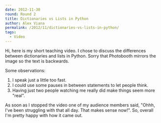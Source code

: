 ```yaml
---
date: 2012-11-30
round: Round 2
title: Dictionaries vs Lists in Python
author: Alex Viana
permalink: /2012/11/dictionaries-vs-lists-in-python/
tags:
  - Video
---
```

Hi, here is my short teaching video. I chose to discuss the differences between dictionaries and lists in Python. Sorry that Photobooth mirrors the image so the text is backwards.



Some observations:

1. I speak just a little too fast.  
2. I could use some pauses in between statements to let people think.  
3. Having just two people watching me really did make things seem more "real".

As soon as I stopped the video one of my audience members said, "Ohhh, I've been struggling with that all day. That makes sense now!". So, overall I'm pretty happy with how it came out.
